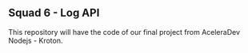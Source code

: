 ## Squad 6 - Log API

This repository will have the code of our final project from AceleraDev Nodejs - Kroton. 